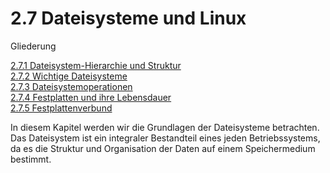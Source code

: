 # 2.7 Dateisysteme und Linux

Gliederung

[2.7.1 Dateisystem-Hierarchie und Struktur](2.7.1_Dateisystem-Hierarchie_und_Struktur.md)<br>
[2.7.2 Wichtige Dateisysteme](2.7.2_Wichtige_Dateisysteme.md)<br>
[2.7.3 Dateisystemoperationen](2.7.3_Dateisystemoperationen.md)<br>
[2.7.4 Festplatten und ihre Lebensdauer](2.7.4_Festplatten_und_ihre_Lebensdauer.md)<br>
[2.7.5 Festplattenverbund](2.7.5_Festplattenverbund.md)


In diesem Kapitel werden wir die Grundlagen der Dateisysteme betrachten. Das Dateisystem ist ein integraler Bestandteil eines jeden Betriebssystems, da es die Struktur und Organisation der Daten auf einem Speichermedium bestimmt.